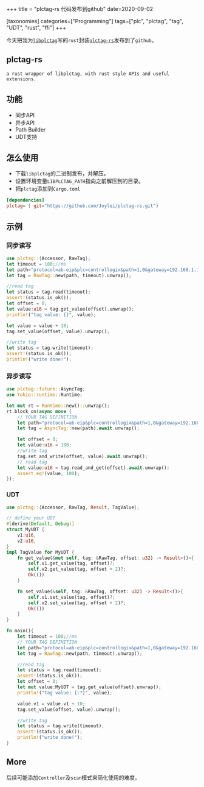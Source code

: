 +++
title = "plctag-rs 代码发布到github"
date=2020-09-02

[taxonomies]
categories=["Programming"]
tags=["plc", "plctag", "tag", "UDT", "rust", "ffi"]
+++

今天把我为[`libplctag`](https://github.com/libplctag/libplctag)写的`rust`封装[`plctag-rs`](https://github.com/Joylei/plctag-rs)发布到了`github`。

## plctag-rs

```text
a rust wrapper of libplctag, with rust style APIs and useful extensions.
```

## 功能

- 同步API
- 异步API
- Path Builder
- UDT支持

## 怎么使用

- 下载`libplctag`的二进制发布，并解压。
- 设置环境变量`LIBPLCTAG_PATH`指向之前解压到的目录。
- 把`plctag`添加到`Cargo.toml`

```toml
[dependencies]
plctag= { git="https://github.com/Joylei/plctag-rs.git"}
```

## 示例

### 同步读写

```rust
use plctag::{Accessor, RawTag};
let timeout = 100;//ms
let path="protocol=ab-eip&plc=controllogix&path=1,0&gateway=192.168.1.120&name=MyTag1&elem_count=1&elem_size=16";// YOUR TAG DEFINITION
let tag = RawTag::new(path, timeout).unwrap();

//read tag
let status = tag.read(timeout);
assert!(status.is_ok());
let offset = 0;
let value:u16 = tag.get_value(offset).unwrap();
println!("tag value: {}", value);

let value = value + 10;
tag.set_value(offset, value).unwrap();

//write tag
let status = tag.write(timeout);
assert!(status.is_ok());
println!("write done!");
```

### 异步读写

```rust
use plctag::future::AsyncTag;
use tokio::runtime::Runtime;

let mut rt = Runtime::new()::unwrap();
rt.block_on(async move {
    // YOUR TAG DEFINITION
    let path="protocol=ab-eip&plc=controllogix&path=1,0&gateway=192.168.1.120&name=MyTag1&elem_count=1&elem_size=16";
    let tag = AsyncTag::new(path).await.unwrap();

    let offset = 0;
    let value:u16 = 100;
    //write tag
    tag.set_and_write(offset, value).await.unwrap();
    // read tag
    let value:u16 = tag.read_and_get(offset).await.unwrap();
    assert_eq!(value, 100);
});
```

### UDT

```rust
use plctag::{Accessor, RawTag, Result, TagValue};

// define your UDT
#[derive(Default, Debug)]
struct MyUDT {
    v1:u16,
    v2:u16,
}
impl TagValue for MyUDT {
    fn get_value(&mut self, tag: &RawTag, offset: u32) -> Result<()>{
        self.v1.get_value(tag, offset)?;
        self.v2.get_value(tag, offset + 2)?;
        Ok(())
    }

    fn set_value(&self, tag: &RawTag, offset: u32) -> Result<()>{
        self.v1.set_value(tag, offset)?;
        self.v2.set_value(tag, offset + 2)?;
        Ok(())
    }
}

fn main(){
    let timeout = 100;//ms
    // YOUR TAG DEFINITION
    let path="protocol=ab-eip&plc=controllogix&path=1,0&gateway=192.168.1.120&name=MyTag2&elem_count=2&elem_size=16";
    let tag = RawTag::new(path, timeout).unwrap();

    //read tag
    let status = tag.read(timeout);
    assert!(status.is_ok());
    let offset = 0;
    let mut value:MyUDT = tag.get_value(offset).unwrap();
    println!("tag value: {:?}", value);

    value.v1 = value.v1 + 10;
    tag.set_value(offset, value).unwrap();

    //write tag
    let status = tag.write(timeout);
    assert!(status.is_ok());
    println!("write done!");
}
```

## More

后续可能添加`Controller`及`scan`模式来简化使用的难度。

